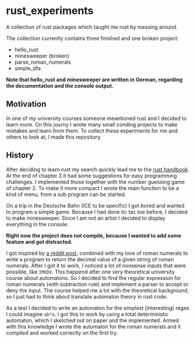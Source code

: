 # rust_experiments
A collection of rust packages which taught me rust by messing around.

The collection currently contains three finished and one broken project:
- hello_rust
- minesweeper (broken)
- parse_roman_numerals
- simple_dfa

**Note that hello_rust and minesweeper are written in German, regarding the documentation and the console output.**


## Motivation

In one of my university courses someone meantioned rust and I decided to learn more.
On this journy I wrote many small conding projects to make mistakes and learn from them.
To collect these experiments for me and others to look at, I made this repository.

## History

After deciding to learn rust my search quickly lead me to the [rust handbook](https://doc.rust-lang.org/book/).
At the end of chapter 3 it had some suggestions for easy programming challenges.
I implemented those together with the number guessing game of chapter 2.
To make it more compact I wrote the main function to be a kind of menu, from a sub program can be started.

On a trip in the Deutsche Bahn (ICE to be specific) I got bored and wanted to program a simple game.
Because I had done tic tac toe before, I decided to make minesweeper.
Since I am not an artist I decided to display everything in the console.

**Right now the project does not compile, because I wanted to add some feature and got distracted.**

I got inspired by [a reddit post](https://www.reddit.com/r/dailyprogrammer/comments/onfehl/20210719_challenge_399_easy_letter_value_sum/), combined with my love of roman numerals to write a program to return the decimal value of a given string of roman numerals.
After I got it to work, I noticed a lot of nonsense inputs that were possible, like `IMXDV`.
This happend after one very theoretical university course about automatons.
So I decided to find the regular expression for roman numerals (with subtraction rule) and implement a parser to accept or deny the input.
The course helped me a lot with the theoretical background, so I just had to think about translate automaton theory in rust code.

As a test I decided to write an automaton for the simplest (interesting) regex I could imagine `ab*a`.
I got this to work by using a total deterministic automaton, which I sketched out on paper and the implemented.
Armed with this knowledge I wrote the automaton for the roman numerals and it compiled and worked correctly on the first try.
